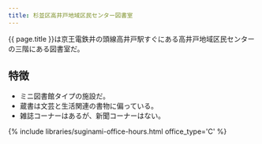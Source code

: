```yaml
---
title: 杉並区高井戸地域区民センター図書室
---
```


{{ page.title }}は京王電鉄井の頭線高井戸駅すぐにある高井戸地域区民センターの三階にある図書室だ。

## 特徴

* ミニ図書館タイプの施設だ。
* 蔵書は文芸と生活関連の書物に偏っている。
* 雑誌コーナーはあるが、新聞コーナーはない。

{% include libraries/suginami-office-hours.html office_type='C' %}
